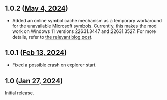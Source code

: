 ## 1.0.2 ([May 4, 2024](https://github.com/ramensoftware/windhawk-mods/blob/b44c7541411462da53f27a54740123bd8bfba31c/mods/taskbar-notification-icon-spacing.wh.cpp))

* Added an online symbol cache mechanism as a temporary workaround for the unavailable Microsoft symbols. Currently, this makes the mod work on Windows 11 versions 22631.3447 and 22631.3527. For more details, refer to [the relevant blog post](https://ramensoftware.com/windhawk-and-symbol-download-errors).

## 1.0.1 ([Feb 13, 2024](https://github.com/ramensoftware/windhawk-mods/blob/73cb6093701be43644e40cc0b8506ad54f1354ca/mods/taskbar-notification-icon-spacing.wh.cpp))

* Fixed a possible crash on explorer start.

## 1.0 ([Jan 27, 2024](https://github.com/ramensoftware/windhawk-mods/blob/b28a5640bba7bda6c118eae262c1234f884797ae/mods/taskbar-notification-icon-spacing.wh.cpp))

Initial release.
